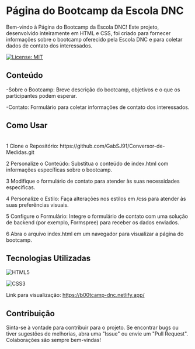 # Página do Bootcamp da Escola DNC


Bem-vindo à Página do Bootcamp da Escola DNC! Este projeto, desenvolvido inteiramente em HTML e CSS, foi criado para fornecer informações sobre o bootcamp oferecido pela Escola DNC e para coletar dados de contato dos interessados. <br />


[![License: MIT](https://img.shields.io/badge/License-MIT-yellow.svg)](https://github.com/GabSJ91/Bootcamp-DNC/blob/main/LICENSE)


## Conteúdo <br />
-Sobre o Bootcamp: Breve descrição do bootcamp, objetivos e o que os participantes podem esperar.<br />

-Contato: Formulário para coletar informações de contato dos interessados.<br />




## Como Usar <br />
<br />
1 Clone o Repositório: https://github.com/GabSJ91/Conversor-de-Medidas.git  <br />

2 Personalize o Conteúdo: Substitua o conteúdo de index.html com informações específicas sobre o bootcamp.

3 Modifique o formulário de contato para atender às suas necessidades específicas.  <br />

4 Personalize o Estilo: Faça alterações nos estilos em /css para atender às suas preferências visuais. <br />

5 Configure o Formulário: Integre o formulário de contato com uma solução de backend (por exemplo, Formspree) para receber os dados enviados.

6 Abra o arquivo index.html em um navegador para visualizar a página do bootcamp.

## Tecnologias Utilizadas<br />


![HTML5](https://img.shields.io/badge/HTML5-Yes-E34F26?style=for-the-badge&logo=html5&logoColor=white)<br />

![CSS3](https://img.shields.io/badge/CSS3-Yes-blue?style=for-the-badge&logo=css3&logoColor=white) <br/>

Link para visualização: https://b00tcamp-dnc.netlify.app/ <br/>

## Contribuição
Sinta-se à vontade para contribuir para o projeto. Se encontrar bugs ou tiver sugestões de melhorias, abra uma "Issue" ou envie um "Pull Request". Colaborações são sempre bem-vindas!


